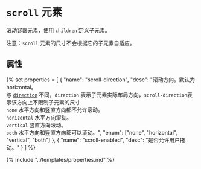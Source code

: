 # `scroll` 元素

滚动容器元素，使用 `children` 定义子元素。

注意：`scroll` 元素的尺寸不会根据它的子元素自适应。

## 属性

{% set properties = [
	{ "name": "scroll-direction", "desc": "滚动方向。默认为 horizontal。<br>与 <a href='../basics/Layout.md#direction'><code>direction</code></a> 不同，<code>direction</code> 表示子元素实际布局方向，<code>scroll-direction</code>表示该方向上不限制子元素的尺寸<br><code>none</code> 水平方向和竖直方向都不允许滚动。<br><code>horizontal</code> 水平方向滚动。<br><code>vertical</code> 竖直方向滚动。<br><code>both</code> 水平方向和竖直方向都可以滚动。", "enum": ["none", "horizontal", "vertical", "both"] },
	{ "name": "scroll-enabled", "desc": "是否允许用户拖动。" }
] %}

{% include "../templates/properties.md" %}
